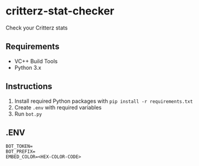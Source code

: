 # critterz-stat-checker
Check your Critterz stats

## Requirements
- VC++ Build Tools
- Python 3.x

## Instructions
1. Install required Python packages with `pip install -r requirements.txt`
2. Create `.env` with required variables
3. Run `bot.py`

## .ENV

```
BOT_TOKEN=
BOT_PREFIX=
EMBED_COLOR=<HEX-COLOR-CODE>
```
